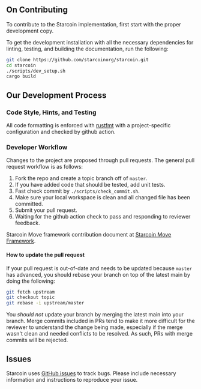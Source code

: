## On Contributing

To contribute to the Starcoin implementation, first start with the proper
development copy.

To get the development installation with all the necessary dependencies for
linting, testing, and building the documentation, run the following:

```bash
git clone https://github.com/starcoinorg/starcoin.git
cd starcoin
./scripts/dev_setup.sh
cargo build
```

## Our Development Process

### Code Style, Hints, and Testing

All code formatting is enforced with [rustfmt](https://github.com/rust-lang/rustfmt) with a project-specific configuration and checked by github action.


### Developer Workflow

Changes to the project are proposed through pull requests. The general pull
request workflow is as follows:

1. Fork the repo and create a topic branch off of `master`.
2. If you have added code that should be tested, add unit tests.
3. Fast check commit by `./scripts/check_commit.sh`.
4. Make sure your local workspace is clean and all changed file has been committed.
5. Submit your pull request.
6. Waiting for the github action check to pass and responding to reviewer feedback.

Starcoin Move framework contribution document at [Starcoin Move Framework](vm/stdlib/README.md).

#### How to update the pull request

If your pull request is out-of-date and needs to be updated because `master`
has advanced, you should rebase your branch on top of the latest main by
doing the following:

```bash
git fetch upstream
git checkout topic
git rebase -i upstream/master
```

You *should not* update your branch by merging the latest main into your
branch. Merge commits included in PRs tend to make it more difficult for the
reviewer to understand the change being made, especially if the merge wasn't
clean and needed conflicts to be resolved. As such, PRs with merge commits will
be rejected.

## Issues

Starcoin uses [GitHub issues](https://github.com/starcoinorg/starcoin/issues) to track
bugs. Please include necessary information and instructions to reproduce your
issue.